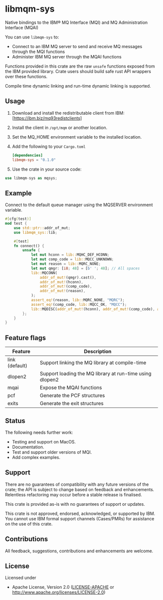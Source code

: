 libmqm-sys
==========

Native bindings to the IBM® MQ Interface (MQI) and MQ Administration Interface (MQAI)

You can use `libmqm-sys` to:

- Connect to an IBM MQ server to send and receive MQ messages through the MQI functions
- Administer IBM MQ server through the MQAI functions

Functions provided in this crate are the raw `unsafe` functions exposed from the IBM provided library.
Crate users should build safe rust API wrappers over these functions.

Compile time dynamic linking and run-time dynamic linking is supported.

Usage
-----

1. Download and install the redistributable client from IBM:
  [https://ibm.biz/mq93redistclients]

2. Install the client in `/opt/mqm` or another location.

3. Set the MQ_HOME environment variable to the installed location.

4. Add the following to your `Cargo.toml`

    ```toml
    [dependencies]
    libmqm-sys = "0.1.0"
    ```

5. Use the crate in your source code:

```rust
use libmqm-sys as mqsys;
```

Example
-------

Connect to the default queue manager using the MQSERVER environment variable.

```rust
#[cfg(test)]
mod test {
    use std::ptr::addr_of_mut;
    use libmqm_sys::lib;

    #[test]
    fn connect() {
        unsafe {
            let mut hconn = lib::MQHC_DEF_HCONN;
            let mut comp_code = lib::MQCC_UNKNOWN;
            let mut reason = lib::MQRC_NONE;
            let mut qmgr: [i8; 48] = [b' '; 48]; // All spaces
            lib::MQCONN(
                addr_of_mut!(qmgr).cast(),
                addr_of_mut!(hconn),
                addr_of_mut!(comp_code),
                addr_of_mut!(reason),
            );
            assert_eq!(reason, lib::MQRC_NONE, "MQRC");
            assert_eq!(comp_code, lib::MQCC_OK, "MQCC");
            lib::MQDISC(addr_of_mut!(hconn), addr_of_mut!(comp_code), addr_of_mut!(reason));
        };
    }
}
```

Feature flags
-------------

| Feature        | Description |
|----------------|-------------|
| link (default) | Support linking the MQ library at compile-time |
| dlopen2        | Support loading the MQ library at run-time using dlopen2 |
| mqai           | Expose the MQAI functions |
| pcf            | Generate the PCF structures |
| exits          | Generate the exit structures |

Status
------

The following needs further work:

- Testing and support on MacOS.
- Documentation.
- Test and support older versions of MQI.
- Add complex examples.

Support
-------

There are no guarantees of compatibility with any future versions of the crate; the API is subject to change based on feedback and enhancements.
Relentless refactoring may occur before a stable release is finalised.

This crate is provided as-is with no guarantees of support or updates.

This crate is not approved, endorsed, acknowledged, or supported by IBM. You cannot use IBM formal support channels (Cases/PMRs) for assistance on the use of this crate.

Contributions
-------------

All feedback, suggestions, contributions and enhancements are welcome.

License
-------

Licensed under

- Apache License, Version 2.0
    ([LICENSE-APACHE](LICENSE-APACHE) or <http://www.apache.org/licenses/LICENSE-2.0>)
